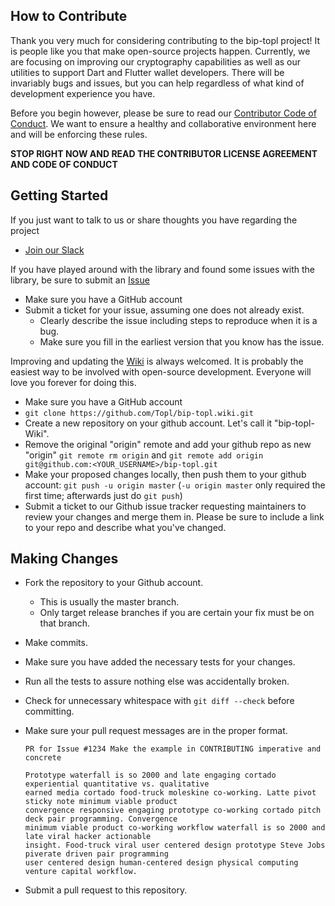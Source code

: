 How to Contribute
-----------------

Thank you very much for considering contributing to the bip-topl project! It is people like you that make open-source projects happen. Currently, we are focusing on improving our cryptography capabilities as well as our utilities to support Dart and Flutter wallet developers. There will be invariably bugs and issues, but you can help regardless of what kind of development experience you have.

Before you begin however, please be sure to read our [Contributor Code of Conduct](https://github.com/Topl/bip-topl/blob/master/CODE_OF_CONDUCT.md). We want to ensure a healthy and collaborative environment here and will be enforcing these rules.

**STOP RIGHT NOW AND READ THE CONTRIBUTOR LICENSE AGREEMENT AND CODE OF CONDUCT**

Getting Started
---------------
If you just want to talk to us or share thoughts you have regarding the project
* [Join our Slack](https://slackin-inviter.herokuapp.com/)

If you have played around with the library and found some issues with the library, be sure to submit an [Issue](https://github.com/Topl/bip-topl/issues)
* Make sure you have a GitHub account
* Submit a ticket for your issue, assuming one does not already exist.
    * Clearly describe the issue including steps to reproduce when it is a bug.
    * Make sure you fill in the earliest version that you know has the issue.


Improving and updating the [Wiki](https://github.com/Topl/bip-topl/wiki) is always welcomed. It is probably the easiest way to be involved with open-source development. Everyone will love you forever for doing this.

* Make sure you have a GitHub account
* `git clone https://github.com/Topl/bip-topl.wiki.git`
* Create a new repository on your github account. Let's call it "bip-topl-Wiki".
* Remove the original "origin" remote and add your github repo as new "origin" `git remote rm origin` and `git remote add origin git@github.com:<YOUR_USERNAME>/bip-topl.git`
* Make your proposed changes locally, then push them to your github account: `git push -u origin master` (`-u origin master` only required the first time; afterwards just do `git push`)
* Submit a ticket to our Github issue tracker requesting maintainers to review your changes and merge them in. Please be sure to include a link to your repo and describe what you've changed.

Making Changes
--------------

* Fork the repository to your Github account.
    * This is usually the master branch.
    * Only target release branches if you are certain your fix must be on that branch.
* Make commits.
* Make sure you have added the necessary tests for your changes.
* Run all the tests to assure nothing else was accidentally broken.
* Check for unnecessary whitespace with `git diff --check` before committing.
* Make sure your pull request messages are in the proper format.

      PR for Issue #1234 Make the example in CONTRIBUTING imperative and concrete

      Prototype waterfall is so 2000 and late engaging cortado experiential quantitative vs. qualitative
      earned media cortado food-truck moleskine co-working. Latte pivot sticky note minimum viable product
      convergence responsive engaging prototype co-working cortado pitch deck pair programming. Convergence
      minimum viable product co-working workflow waterfall is so 2000 and late viral hacker actionable
      insight. Food-truck viral user centered design prototype Steve Jobs piverate driven pair programming
      user centered design human-centered design physical computing venture capital workflow.

* Submit a pull request to this repository.
